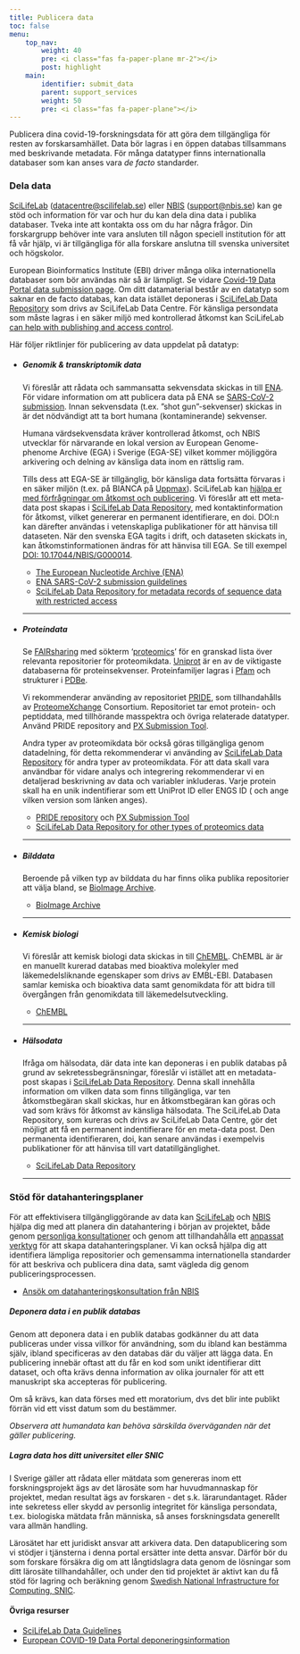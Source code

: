```yaml
---
title: Publicera data
toc: false
menu:
    top_nav:
        weight: 40
        pre: <i class="fas fa-paper-plane mr-2"></i>
        post: highlight
    main:
        identifier: submit_data
        parent: support_services
        weight: 50
        pre: <i class="fas fa-paper-plane"></i>
---
```

Publicera dina covid-19-forskningsdata för att göra dem tillgängliga för resten av forskarsamhället. Data bör lagras i en öppen databas tillsammans med beskrivande metadata. För många datatyper finns internationalla databaser som kan anses vara _de facto_ standarder.

### Dela data

[SciLifeLab](https://www.scilifelab.se/) (datacentre@scilifelab.se) eller [NBIS](https://nbis.se/) (support@nbis.se)
kan ge stöd och information för var och hur du kan dela dina data i publika databaser. Tveka inte att kontakta oss om du har några frågor. Din forskargrupp behöver inte vara ansluten till någon speciell institution för att få vår hjälp, vi är tillgängliga för alla forskare anslutna till svenska universitet och högskolor.

European Bioinformatics Institute (EBI) driver många olika internationella databaser som bör användas när så är lämpligt.  Se vidare [Covid-19 Data Portal data submission page](https://www.covid19dataportal.org/submit-data). Om ditt datamaterial består av en datatyp som saknar en de facto databas, kan data istället deponeras i [SciLifeLab Data Repository](https://scilifelab.se/data/repository) som drivs av SciLifeLab Data Centre. För känsliga persondata som måste lagras i en säker miljö med kontrollerad åtkomst kan SciLifeLab [can help with publishing and access control](https://www.scilifelab.se/data/humandata/).

Här följer riktlinjer för publicering av data uppdelat på datatyp:

* ##### Genomik & transkriptomik data

    Vi föreslår att rådata och sammansatta sekvensdata skickas in  till [ENA](https://www.ebi.ac.uk/ena). För vidare information om att publicera data på ENA se [SARS-CoV-2 submission](https://ena-browser-docs.readthedocs.io/en/latest/help_and_guides/sars-cov-2-submissions.html). Innan sekvensdata (t.ex. ”shot gun”-sekvenser) skickas in är det nödvändigt att ta bort humana (kontaminerande) sekvenser.

    Humana värdsekvensdata kräver kontrollerad åtkomst, och NBIS utvecklar för närvarande en lokal version av European Genome-phenome Archive (EGA) i Sverige (EGA-SE) vilket kommer möjliggöra arkivering och delning av känsliga data inom en rättslig ram.  

    Tills dess att EGA-SE är tillgänglig, bör känsliga data fortsätta förvaras i en säker miljön (t.ex. på BIANCA på [Uppmax](https://www.uppmax.uu.se/)).  SciLifeLab kan [hjälpa er med förfrågningar om åtkomst och publicering](https://www.scilifelab.se/data/humandata/). Vi föreslår att ett meta-data post skapas i [SciLifeLab Data Repository](/support_services/general_data_repository/), med kontaktinformation för åtkomst, vilket genererar en permanent identifierare, en doi. DOI:n kan därefter användas i vetenskapliga publikationer för att hänvisa till dataseten. När den svenska EGA tagits i drift, och dataseten skickats in, kan åtkomstinformationen ändras för att hänvisa till EGA. Se till exempel [DOI: 10.17044/NBIS/G000014](https://doi.org/10.17044/NBIS/G000014).

    * [The European Nucleotide Archive (ENA)](https://www.ebi.ac.uk/ena)
    * [ENA SARS-CoV-2 submission guildelines](https://ena-browser-docs.readthedocs.io/en/latest/help_and_guides/sars-cov-2-submissions.html)
    * [SciLifeLab Data Repository for metadata records of sequence data with restricted access](https://scilifelab.se/data/repository)

    ***

* ##### Proteindata

    Se [FAIRsharing](https://fairsharing.org/) med sökterm ‘[proteomics](https://fairsharing.org/search/?q=proteomics&content=biodbcore&name=&taxonomies=&organisations=&shortname=&description=&supportlinks=&licenses=&countries=&maintainers=&expanded_onto_domains=&expanded_onto_disciplines=&user_defined_tags=&record_id=&miriam_id=&search_state=hidden)’ för en granskad lista över relevanta repositorier för proteomikdata. [Uniprot](https://www.uniprot.org/) är en av de viktigaste databaserna för proteinsekvenser. Proteinfamiljer lagras i [Pfam](http://pfam.xfam.org/) och strukturer i [PDBe](https://www.ebi.ac.uk/pdbe/node/1).

    Vi rekommenderar använding av repositoriet [PRIDE](https://www.ebi.ac.uk/pride/), som tillhandahålls av [ProteomeXchange](http://www.proteomexchange.org/) Consortium. Repositoriet tar emot protein- och peptiddata, med tillhörande masspektra och övriga relaterade datatyper. Använd PRIDE repository and [PX Submission Tool](https://www.ebi.ac.uk/pride/markdownpage/pridesubmissiontool).

    Andra typer av proteomikdata bör också göras tillgängliga genom datadelning, för detta rekommenderar vi använding av [SciLifeLab Data Repository](/support_services/general_data_repository/) för andra typer av proteomikdata. För att data skall vara användbar för vidare analys och integrering rekommenderar vi en detaljerad beskrivning av data och variabler inkluderas. Varje protein skall ha en unik indentifierar som ett UniProt ID eller ENGS ID  ( och ange vilken version som länken anges).  

    * [PRIDE repository](https://www.ebi.ac.uk/pride/) och [PX Submission Tool](https://www.ebi.ac.uk/pride/markdownpage/pridesubmissiontool)
    * [SciLifeLab Data Repository for other types of proteomics data](https://scilifelab.se/data/repository)

    ***

* ##### Bilddata

    Beroende på vilken typ av bilddata du har finns olika publika repositorier att välja bland, se [BioImage Archive](https://www.ebi.ac.uk/bioimage-archive/).

    * [BioImage Archive](https://www.ebi.ac.uk/bioimage-archive/)

    ***

* ##### Kemisk biologi

    Vi föreslår att kemisk biologi data skickas in till [ChEMBL](https://www.ebi.ac.uk/chembl/). ChEMBL är är en manuellt kurerad databas med bioaktiva molekyler med läkemedelsliknande egenskaper som drivs av EMBL-EBI. Databasen samlar kemiska och bioaktiva data samt genomikdata för att bidra till övergången från genomikdata till läkemedelsutveckling.

    * [ChEMBL](https://www.ebi.ac.uk/chembl/)

    ***

* ##### Hälsodata

    Ifråga om hälsodata, där data inte kan deponeras i en publik databas på grund av sekretessbegränsningar, föreslår vi istället att en metadata-post skapas i [SciLifeLab Data Repository](https://scilifelab.se/data/repository). Denna skall innehålla information om vilken data som finns tillgängliga, var ten åtkomstbegäran skall skickas, hur en åtkomstbegäran kan göras och vad som krävs för åtkomst av känsliga hälsodata. The SciLifeLab Data Repository, som kureras och drivs av SciLifeLab Data Centre, gör det möjligt att få en permanent indentifierare för en meta-data post. Den permanenta identifieraren, doi, kan senare användas i exempelvis publikationer för att hänvisa till vart datatillgänglighet.

    * [SciLifeLab Data Repository](https://scilifelab.se/data/repository)

    ***

### Stöd för datahanteringsplaner

För att effektivisera tillgängliggörande av data kan [SciLifeLab](https://www.scilifelab.se) och [NBIS](http://www.nbis.se/) hjälpa dig med att planera din datahantering i början av projektet, både genom [personliga konsultationer](https://nbis.se/support/supportform/index.php?form=consultation) och genom att tillhandahålla ett [anpassat verktyg](https://dsw.scilifelab.se/) för att skapa datahanteringsplaner.
Vi kan också hjälpa dig att identifiera lämpliga repositorier och gemensamma internationella standarder för att beskriva och publicera dina data, samt vägleda dig genom publiceringsprocessen.

* [Ansök om datahanteringskonsultation från NBIS](https://nbis.se/support/supportform/index.php?form=consultation)

##### Deponera data i en publik databas

Genom att deponera data i en publik databas godkänner du att data publiceras under vissa villkor för användning, som du ibland kan bestämma själv, ibland specificeras av den databas där du väljer att lägga data. En publicering innebär oftast att du får en kod som unikt identifierar ditt dataset, och ofta krävs denna information av olika journaler för att ett manuskript ska accepteras för publicering.

Om så krävs, kan data förses med ett moratorium, dvs det blir inte publikt förrän vid ett visst datum som du bestämmer.

_Observera att humandata kan behöva särskilda överväganden när det gäller publicering._

##### Lagra data hos ditt universitet eller SNIC

I Sverige gäller att rådata eller mätdata som genereras inom ett forskningsprojekt ägs av det lärosäte som har huvudmannaskap för projektet, medan resultat ägs av forskaren - det s.k. lärarundantaget. Råder inte sekretess eller skydd av personlig integritet för känsliga persondata, t.ex. biologiska mätdata från människa, så anses forskningsdata generellt vara allmän handling.

Lärosätet har ett juridiskt ansvar att arkivera data. Den datapublicering som vi stödjer i tjänsterna i denna portal ersätter inte detta ansvar. Därför bör du som forskare försäkra dig om att långtidslagra data genom de lösningar som ditt lärosäte tillhandahåller, och under den tid projektet är aktivt kan du få stöd för lagring och beräkning genom [Swedish National Infrastructure for Computing, SNIC](https://snic.se).

#### Övriga resurser

* [SciLifeLab Data Guidelines](https://scilifelab-data-guidelines.readthedocs.io/en/latest/docs/index.html)
* [European COVID-19 Data Portal deponeringsinformation](https://www.covid19dataportal.org/submit-data)
